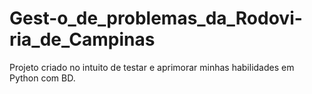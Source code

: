 # Gest-o_de_problemas_da_Rodovi-ria_de_Campinas
Projeto criado no intuito de testar e aprimorar minhas habilidades em Python com BD.
